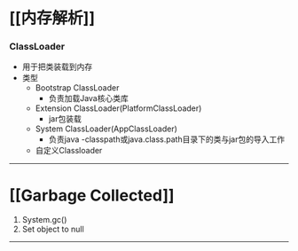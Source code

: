
# [[内存解析]]

### ClassLoader

- 用于把类装载到内存
- 类型
	- Bootstrap ClassLoader
		- 负责加载Java核心类库
	- Extension ClassLoader(PlatformClassLoader)
		- jar包装载
	- System ClassLoader(AppClassLoader)
		- 负责java -classpath或java.class.path目录下的类与jar包的导入工作
	- 自定义Classloader

***

# [[Garbage Collected]]

1. System.gc()
2. Set object to null

***